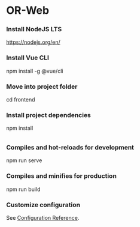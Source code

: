 # OR-Web

### Install NodeJS LTS
https://nodejs.org/en/

### Install Vue CLI
npm install -g @vue/cli

### Move into project folder
cd frontend

### Install project dependencies 
npm install

######

### Compiles and hot-reloads for development
npm run serve

### Compiles and minifies for production
npm run build

### Customize configuration
See [Configuration Reference](https://cli.vuejs.org/config/).
